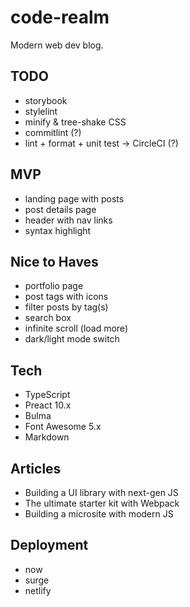# code-realm

Modern web dev blog.

## TODO

- storybook
- stylelint
- minify & tree-shake CSS
- commitlint (?)
- lint + format + unit test -> CircleCI (?)

## MVP

- landing page with posts
- post details page
- header with nav links
- syntax highlight

## Nice to Haves

- portfolio page
- post tags with icons
- filter posts by tag(s)
- search box
- infinite scroll (load more)
- dark/light mode switch

## Tech

- TypeScript
- Preact 10.x
- Bulma
- Font Awesome 5.x
- Markdown

## Articles

- Building a UI library with next-gen JS
- The ultimate starter kit with Webpack
- Building a microsite with modern JS

## Deployment

- now
- surge
- netlify
